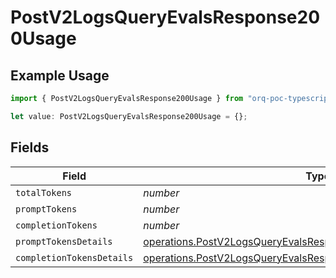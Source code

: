 # PostV2LogsQueryEvalsResponse200Usage

## Example Usage

```typescript
import { PostV2LogsQueryEvalsResponse200Usage } from "orq-poc-typescript-multi-env-version/models/operations";

let value: PostV2LogsQueryEvalsResponse200Usage = {};
```

## Fields

| Field                                                                                                                                                  | Type                                                                                                                                                   | Required                                                                                                                                               | Description                                                                                                                                            |
| ------------------------------------------------------------------------------------------------------------------------------------------------------ | ------------------------------------------------------------------------------------------------------------------------------------------------------ | ------------------------------------------------------------------------------------------------------------------------------------------------------ | ------------------------------------------------------------------------------------------------------------------------------------------------------ |
| `totalTokens`                                                                                                                                          | *number*                                                                                                                                               | :heavy_minus_sign:                                                                                                                                     | N/A                                                                                                                                                    |
| `promptTokens`                                                                                                                                         | *number*                                                                                                                                               | :heavy_minus_sign:                                                                                                                                     | N/A                                                                                                                                                    |
| `completionTokens`                                                                                                                                     | *number*                                                                                                                                               | :heavy_minus_sign:                                                                                                                                     | N/A                                                                                                                                                    |
| `promptTokensDetails`                                                                                                                                  | [operations.PostV2LogsQueryEvalsResponse200PromptTokensDetails](../../models/operations/postv2logsqueryevalsresponse200prompttokensdetails.md)         | :heavy_minus_sign:                                                                                                                                     | N/A                                                                                                                                                    |
| `completionTokensDetails`                                                                                                                              | [operations.PostV2LogsQueryEvalsResponse200CompletionTokensDetails](../../models/operations/postv2logsqueryevalsresponse200completiontokensdetails.md) | :heavy_minus_sign:                                                                                                                                     | N/A                                                                                                                                                    |